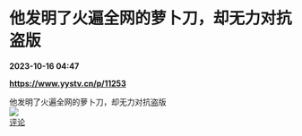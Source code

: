# 他发明了火遍全网的萝卜刀，却无力对抗盗版

**2023-10-16 04:47**

**https://www.yystv.cn/p/11253**

他发明了火遍全网的萝卜刀，却无力对抗盗版  
![](https://img3.chouti.com/CHOUTI_231016_A10BD1FB67624ED9BCEDD418AB12E520.png)  
[评论](https://m.chouti.com/link/40302364)